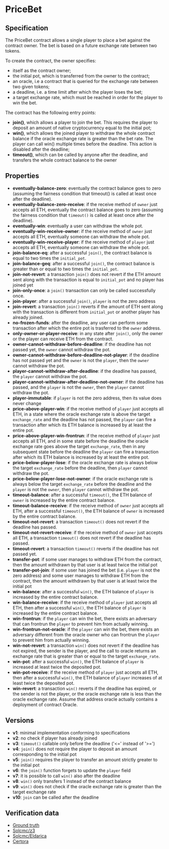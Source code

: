 # PriceBet

## Specification
The PriceBet contract allows a single player to place a bet against the contract owner. The bet is based on a future exchange rate between two tokens. 

To create the contract, the owner specifies:
- itself as the contract owner;
- the initial pot, which is transferred from the owner to the contract;
- an oracle, i.e a contract that is queried for the exchange rate between two given tokens;
- a deadline, i.e. a time limit after which the player loses the bet;
- a target exchange rate, which must be reached in order for the player to win the bet.

The contract has the following entry points:
- **join()**, which allows a player to join the bet. This requires the player to deposit an amount of native cryptocurrency equal to the initial pot;
- **win()**, which allows the joined player to withdraw the whole contract balance if the oracle exchange rate is greater than the bet rate. The player can call win() multiple times before the deadline. This action is disabled after the deadline;
- **timeout()**, which can be called by anyone after the deadline, and transfers the whole contract balance to the owner


## Properties
- **eventually-balance-zero**: eventually the contract balance goes to zero (assuming the fairness condition that timeout() is called at least once after the deadline).
- **eventually-balance-zero-receive**: if the receive method of `owner` just accepts all ETH, eventually the contract balance goes to zero (assuming the fairness condition that `timeout()` is called at least once after the deadline).
- **eventually-win**: eventually a user can withdraw the whole pot.
- **eventually-win-receive-owner**: if the receive method of `owner` just accepts all ETH, eventually someone can withdraw the whole pot.
- **eventually-win-receive-player**: if the receive method of `player` just accepts all ETH, eventually someone can withdraw the whole pot.
- **join-balance-eq**: after a successful `join()`, the contract balance is equal to two times the `initial_pot`.
- **join-balance-geq**: after a successful `join()`, the contract balance is greater than or equal to two times the `initial_pot`.
- **join-not-revert**: a transaction `join()` does not revert if the ETH amount sent along with the transaction is equal to `initial_pot` and no player has joined yet
- **join-only-once**: a `join()` transaction can only be called successfully once.
- **join-player**: after a successful `join()`, `player` is not the zero address
- **join-revert**: a transaction `join()` reverts if the amount of ETH sent along with the transaction is different from `initial_pot` or another player has already joined.
- **no-frozen-funds**: after the deadline, any user can perform some transaction after which the entire pot is trasferred to the `owner` address.
- **only-owner-or-player-receive**: in any state after `join()`, only the owner or the player can receive ETH from the contract.
- **owner-cannot-withdraw-before-deadline**: if the deadline has not passed yet, the `owner` cannot withdraw the pot.
- **owner-cannot-withdraw-before-deadline-not-player**: if the deadline has not passed yet and the `owner` is not the `player`, then the `owner` cannot withdraw the pot.
- **player-cannot-withdraw-after-deadline**: if the deadline has passed, the `player` cannot withdraw the pot.
- **player-cannot-withdraw-after-deadline-not-owner**: if the deadline has passed, and the `player` is not the `owner`, then the `player` cannot withdraw the pot.
- **player-immutable**: if `player` is not the zero address, then its value does never change
- **price-above-player-win**: if the receive method of `player` just accepts all ETH, in a state where the oracle exchange rate is above the target `exchange_rate` and the deadline has not passed, the `player` can fire a transaction after which its ETH balance is increased by at least the entire pot.
- **price-above-player-win-frontrun**: if the receive method of `player` just accepts all ETH, and in some state before the deadline the oracle exchange rate goes above the target `exchange_rate`, then in any subsequent state before the deadline the `player` can fire a transaction after which its ETH balance is increased by at least the entire pot.
- **price-below-player-lose**: if the oracle exchange rate is always below the target `exchange_rate` before the deadline, then `player` cannot withdraw the pot.
- **price-below-player-lose-not-owner**: if the oracle exchange rate is always below the target `exchange_rate` before the deadline and the `player` is not the `owner`, then `player` cannot withdraw the pot.
- **timeout-balance**: after a successful `timeout()`, the ETH balance of `owner` is increased by the entire contract balance.
- **timeout-balance-receive**: if the receive method of `owner` just accepts all ETH, after a successful `timeout()`, the ETH balance of `owner` is increased by the entire contract balance.
- **timeout-not-revert**: a transaction `timeout()` does not revert if the deadline has passed.
- **timeout-not-revert-receive**: if the receive method of `owner` just accepts all ETH, a transaction `timeout()` does not revert if the deadline has passed.
- **timeout-revert**: a transaction `timeout()` reverts if the deadline has not passed yet.
- **transfer-pot**: if some user manages to withdraw ETH from the contract, then the amount withdrawn by that user is at least twice the initial pot
- **transfer-pot-join**: if some user has joined the bet (i.e. `player` is not the zero address) and some user manages to withdraw ETH from the contract, then the amount withdrawn by that user is at least twice the initial pot
- **win-balance**: after a successful `win()`, the ETH balance of `player` is increased by the entire contract balance.
- **win-balance-receive**: if the receive method of `player` just accepts all ETH, then after a successful `win()`, the ETH balance of `player` is increased by the entire contract balance.
- **win-frontrun**: if the `player` can win the bet, there exists an adversary that can frontrun the `player` to prevent him from actually winning.
- **win-frontrun-not-oracle**: if the `player` can win the bet, there exists an adversary different from the oracle owner who can frontrun the `player` to prevent him from actually winning.
- **win-not-revert**: a transaction `win()` does not revert if the deadline has not expired, the sender is the player, and the call to oracle returns an exchange rate that is greater than or equal to the target `exchange_rate`.
- **win-pot**: after a successful `win()`, the ETH balance of `player` is increased at least twice the deposited pot.
- **win-pot-receive**: if the receive method of `player` just accepts all ETH, then after a successful `win()`, the ETH balance of `player` increases of at least twice the deposited pot.
- **win-revert**: a transaction `win()` reverts if the deadline has expired, or the sender is not the player, or the oracle exchange rate is less than the oracle exchange rate. Assume that address oracle actually contains a deployment of contract Oracle.

## Versions
- **v1**: minimal implementation conforming to specifications
- **v2**: no check if player has already joined 
- **v3**: `timeout()` callable only before the deadline ('<=' instead of '>=')
- **v4**: `join()` does not require the player to deposit an amount corresponding to the initial pot
- **v5**: `join()` requires the player to transfer an amount strictly greater to the initial pot
- **v6**: the `join()` function forgets to update the `player` field  
- **v7**: it is possible to call `win()` also after the deadline  
- **v8**: `win()` only transfers 1 instead of the contract balance  
- **v9**: `win()` does not check if the oracle exchange rate is greater than the target exchange rate
- **v10**: `join` can be called after the deadline

## Verification data

- [Ground truth](ground-truth.csv)
- [Solcmc/z3](solcmc-z3.csv)
- [Solcmc/Eldarica](solcmc-eld.csv)
- [Certora](certora.csv)
